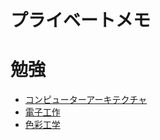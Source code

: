 # プライベートメモ
# 勉強
- [コンピューターアーキテクチャ](Study/コンピューターアーキテクチャ.md)
- [電子工作](Study/電子工作.md)
- [色彩工学](Study/色彩工学.md)